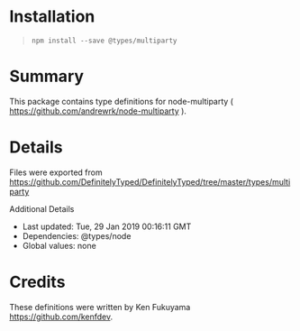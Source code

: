 # Installation
> `npm install --save @types/multiparty`

# Summary
This package contains type definitions for node-multiparty ( https://github.com/andrewrk/node-multiparty ).

# Details
Files were exported from https://github.com/DefinitelyTyped/DefinitelyTyped/tree/master/types/multiparty

Additional Details
 * Last updated: Tue, 29 Jan 2019 00:16:11 GMT
 * Dependencies: @types/node
 * Global values: none

# Credits
These definitions were written by Ken Fukuyama <https://github.com/kenfdev>.
